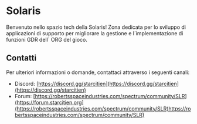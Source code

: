 # Solaris

Benvenuto nello spazio tech della Solaris! Zona dedicata per lo sviluppo di applicazioni di supporto per migliorare la gestione e l´implementazione di funzioni GDR dell´ ORG del gioco.

## Contatti

Per ulteriori informazioni o domande, contattaci attraverso i seguenti canali:

- Discord: [https://discord.gg/starcitien](https://discord.gg/starcitien](https://discord.gg/starcitien)
- Forum: [https://robertsspaceindustries.com/spectrum/community/SLR](https://forum.starcitien.org](https://robertsspaceindustries.com/spectrum/community/SLR)https://robertsspaceindustries.com/spectrum/community/SLR)
